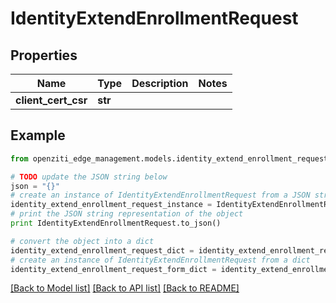 # IdentityExtendEnrollmentRequest


## Properties
Name | Type | Description | Notes
------------ | ------------- | ------------- | -------------
**client_cert_csr** | **str** |  | 

## Example

```python
from openziti_edge_management.models.identity_extend_enrollment_request import IdentityExtendEnrollmentRequest

# TODO update the JSON string below
json = "{}"
# create an instance of IdentityExtendEnrollmentRequest from a JSON string
identity_extend_enrollment_request_instance = IdentityExtendEnrollmentRequest.from_json(json)
# print the JSON string representation of the object
print IdentityExtendEnrollmentRequest.to_json()

# convert the object into a dict
identity_extend_enrollment_request_dict = identity_extend_enrollment_request_instance.to_dict()
# create an instance of IdentityExtendEnrollmentRequest from a dict
identity_extend_enrollment_request_form_dict = identity_extend_enrollment_request.from_dict(identity_extend_enrollment_request_dict)
```
[[Back to Model list]](../README.md#documentation-for-models) [[Back to API list]](../README.md#documentation-for-api-endpoints) [[Back to README]](../README.md)


